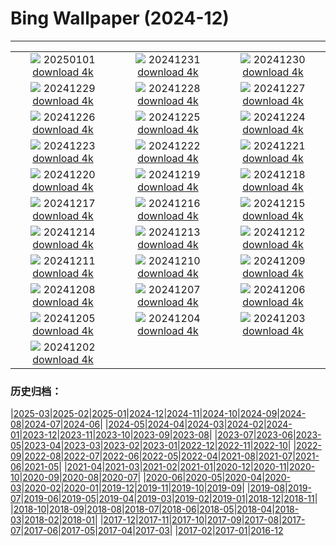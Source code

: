 # Bing Wallpaper (2024-12)
**************
| | | |
| :----: | :----: | :----: |
| ![](https://www.bing.com/th?id=OHR.Hogmanay2024_EN-GB1967612260_1920x1080.jpg) 20250101 [download 4k](https://www.bing.com/th?id=OHR.Hogmanay2024_EN-GB1967612260_UHD.jpg) | ![](https://www.bing.com/th?id=OHR.MountFieldNP_EN-GB1514220907_1920x1080.jpg) 20241231 [download 4k](https://www.bing.com/th?id=OHR.MountFieldNP_EN-GB1514220907_UHD.jpg) | ![](https://www.bing.com/th?id=OHR.BorobudurBells_EN-GB3331651821_1920x1080.jpg) 20241230 [download 4k](https://www.bing.com/th?id=OHR.BorobudurBells_EN-GB3331651821_UHD.jpg) |
| ![](https://www.bing.com/th?id=OHR.CoralTurtle_EN-GB3087704851_1920x1080.jpg) 20241229 [download 4k](https://www.bing.com/th?id=OHR.CoralTurtle_EN-GB3087704851_UHD.jpg) | ![](https://www.bing.com/th?id=OHR.LakeBledSnow_EN-GB9064661612_1920x1080.jpg) 20241228 [download 4k](https://www.bing.com/th?id=OHR.LakeBledSnow_EN-GB9064661612_UHD.jpg) | ![](https://www.bing.com/th?id=OHR.MouseholeXmas_EN-GB9459656621_1920x1080.jpg) 20241227 [download 4k](https://www.bing.com/th?id=OHR.MouseholeXmas_EN-GB9459656621_UHD.jpg) |
| ![](https://www.bing.com/th?id=OHR.ReindeerTrio_EN-GB9048626587_1920x1080.jpg) 20241226 [download 4k](https://www.bing.com/th?id=OHR.ReindeerTrio_EN-GB9048626587_UHD.jpg) | ![](https://www.bing.com/th?id=OHR.SantaSnowglobe_EN-GB8850390897_1920x1080.jpg) 20241225 [download 4k](https://www.bing.com/th?id=OHR.SantaSnowglobe_EN-GB8850390897_UHD.jpg) | ![](https://www.bing.com/th?id=OHR.FestivusCranes_EN-GB8631404413_1920x1080.jpg) 20241224 [download 4k](https://www.bing.com/th?id=OHR.FestivusCranes_EN-GB8631404413_UHD.jpg) |
| ![](https://www.bing.com/th?id=OHR.CrystalPier_EN-GB6658264823_1920x1080.jpg) 20241223 [download 4k](https://www.bing.com/th?id=OHR.CrystalPier_EN-GB6658264823_UHD.jpg) | ![](https://www.bing.com/th?id=OHR.BurningOfTheClocks2024_EN-GB6475088295_1920x1080.jpg) 20241222 [download 4k](https://www.bing.com/th?id=OHR.BurningOfTheClocks2024_EN-GB6475088295_UHD.jpg) | ![](https://www.bing.com/th?id=OHR.SantaClausVillage_EN-GB5411562669_1920x1080.jpg) 20241221 [download 4k](https://www.bing.com/th?id=OHR.SantaClausVillage_EN-GB5411562669_UHD.jpg) |
| ![](https://www.bing.com/th?id=OHR.SibiuRomania_EN-GB6095129735_1920x1080.jpg) 20241220 [download 4k](https://www.bing.com/th?id=OHR.SibiuRomania_EN-GB6095129735_UHD.jpg) | ![](https://www.bing.com/th?id=OHR.NutcrackerBallet_EN-GB4363189142_1920x1080.jpg) 20241219 [download 4k](https://www.bing.com/th?id=OHR.NutcrackerBallet_EN-GB4363189142_UHD.jpg) | ![](https://www.bing.com/th?id=OHR.ReinefjordenNorway_EN-GB7665717824_1920x1080.jpg) 20241218 [download 4k](https://www.bing.com/th?id=OHR.ReinefjordenNorway_EN-GB7665717824_UHD.jpg) |
| ![](https://www.bing.com/th?id=OHR.SalzburgSnow_EN-GB5350086810_1920x1080.jpg) 20241217 [download 4k](https://www.bing.com/th?id=OHR.SalzburgSnow_EN-GB5350086810_UHD.jpg) | ![](https://www.bing.com/th?id=OHR.MisurinaLake_EN-GB5184581408_1920x1080.jpg) 20241216 [download 4k](https://www.bing.com/th?id=OHR.MisurinaLake_EN-GB5184581408_UHD.jpg) | ![](https://www.bing.com/th?id=OHR.NorthernHawkOwl_EN-GB5538150484_1920x1080.jpg) 20241215 [download 4k](https://www.bing.com/th?id=OHR.NorthernHawkOwl_EN-GB5538150484_UHD.jpg) |
| ![](https://www.bing.com/th?id=OHR.ChristmasBudapest_EN-GB5094460199_1920x1080.jpg) 20241214 [download 4k](https://www.bing.com/th?id=OHR.ChristmasBudapest_EN-GB5094460199_UHD.jpg) | ![](https://www.bing.com/th?id=OHR.WildPoinsettia_EN-GB5028659817_1920x1080.jpg) 20241213 [download 4k](https://www.bing.com/th?id=OHR.WildPoinsettia_EN-GB5028659817_UHD.jpg) | ![](https://www.bing.com/th?id=OHR.DolomitesSky_EN-GB4868872493_1920x1080.jpg) 20241212 [download 4k](https://www.bing.com/th?id=OHR.DolomitesSky_EN-GB4868872493_UHD.jpg) |
| ![](https://www.bing.com/th?id=OHR.CornwallSnow_EN-GB4665693943_1920x1080.jpg) 20241211 [download 4k](https://www.bing.com/th?id=OHR.CornwallSnow_EN-GB4665693943_UHD.jpg) | ![](https://www.bing.com/th?id=OHR.GuanacosChile_EN-GB4439006560_1920x1080.jpg) 20241210 [download 4k](https://www.bing.com/th?id=OHR.GuanacosChile_EN-GB4439006560_UHD.jpg) | ![](https://www.bing.com/th?id=OHR.ReopeningNotreDame_EN-GB4181670261_1920x1080.jpg) 20241209 [download 4k](https://www.bing.com/th?id=OHR.ReopeningNotreDame_EN-GB4181670261_UHD.jpg) |
| ![](https://www.bing.com/th?id=OHR.Stonehenge2024_EN-GB3942393785_1920x1080.jpg) 20241208 [download 4k](https://www.bing.com/th?id=OHR.Stonehenge2024_EN-GB3942393785_UHD.jpg) | ![](https://www.bing.com/th?id=OHR.HelsinkiDusk_EN-GB3167240327_1920x1080.jpg) 20241207 [download 4k](https://www.bing.com/th?id=OHR.HelsinkiDusk_EN-GB3167240327_UHD.jpg) | ![](https://www.bing.com/th?id=OHR.MonoTufa_EN-GB2751110672_1920x1080.jpg) 20241206 [download 4k](https://www.bing.com/th?id=OHR.MonoTufa_EN-GB2751110672_UHD.jpg) |
| ![](https://www.bing.com/th?id=OHR.RhinosKenya_EN-GB8677567554_1920x1080.jpg) 20241205 [download 4k](https://www.bing.com/th?id=OHR.RhinosKenya_EN-GB8677567554_UHD.jpg) | ![](https://www.bing.com/th?id=OHR.JaipurFort_EN-GB1927902015_1920x1080.jpg) 20241204 [download 4k](https://www.bing.com/th?id=OHR.JaipurFort_EN-GB1927902015_UHD.jpg) | ![](https://www.bing.com/th?id=OHR.SnowMoose_EN-GB9676288027_1920x1080.jpg) 20241203 [download 4k](https://www.bing.com/th?id=OHR.SnowMoose_EN-GB9676288027_UHD.jpg) |
| ![](https://www.bing.com/th?id=OHR.IcebergsAntarctica_EN-GB9447266279_1920x1080.jpg) 20241202 [download 4k](https://www.bing.com/th?id=OHR.IcebergsAntarctica_EN-GB9447266279_UHD.jpg) |  |  |

### 历史归档：

|[2025-03](/../2025-03/2025-03.md)|[2025-02](/../2025-02/2025-02.md)|[2025-01](/../2025-01/2025-01.md)|[2024-12](/2024-12.md)|[2024-11](/../2024-11/2024-11.md)|[2024-10](/../2024-10/2024-10.md)|[2024-09](/../2024-09/2024-09.md)|[2024-08](/../2024-08/2024-08.md)|[2024-07](/../2024-07/2024-07.md)|[2024-06](/../2024-06/2024-06.md)|
|[2024-05](/../2024-05/2024-05.md)|[2024-04](/../2024-04/2024-04.md)|[2024-03](/../2024-03/2024-03.md)|[2024-02](/../2024-02/2024-02.md)|[2024-01](/../2024-01/2024-01.md)|[2023-12](/../2023-12/2023-12.md)|[2023-11](/../2023-11/2023-11.md)|[2023-10](/../2023-10/2023-10.md)|[2023-09](/../2023-09/2023-09.md)|[2023-08](/../2023-08/2023-08.md)|
|[2023-07](/../2023-07/2023-07.md)|[2023-06](/../2023-06/2023-06.md)|[2023-05](/../2023-05/2023-05.md)|[2023-04](/../2023-04/2023-04.md)|[2023-03](/../2023-03/2023-03.md)|[2023-02](/../2023-02/2023-02.md)|[2023-01](/../2023-01/2023-01.md)|[2022-12](/../2022-12/2022-12.md)|[2022-11](/../2022-11/2022-11.md)|[2022-10](/../2022-10/2022-10.md)|
|[2022-09](/../2022-09/2022-09.md)|[2022-08](/../2022-08/2022-08.md)|[2022-07](/../2022-07/2022-07.md)|[2022-06](/../2022-06/2022-06.md)|[2022-05](/../2022-05/2022-05.md)|[2022-04](/../2022-04/2022-04.md)|[2021-08](/../2021-08/2021-08.md)|[2021-07](/../2021-07/2021-07.md)|[2021-06](/../2021-06/2021-06.md)|[2021-05](/../2021-05/2021-05.md)|
|[2021-04](/../2021-04/2021-04.md)|[2021-03](/../2021-03/2021-03.md)|[2021-02](/../2021-02/2021-02.md)|[2021-01](/../2021-01/2021-01.md)|[2020-12](/../2020-12/2020-12.md)|[2020-11](/../2020-11/2020-11.md)|[2020-10](/../2020-10/2020-10.md)|[2020-09](/../2020-09/2020-09.md)|[2020-08](/../2020-08/2020-08.md)|[2020-07](/../2020-07/2020-07.md)|
|[2020-06](/../2020-06/2020-06.md)|[2020-05](/../2020-05/2020-05.md)|[2020-04](/../2020-04/2020-04.md)|[2020-03](/../2020-03/2020-03.md)|[2020-02](/../2020-02/2020-02.md)|[2020-01](/../2020-01/2020-01.md)|[2019-12](/../2019-12/2019-12.md)|[2019-11](/../2019-11/2019-11.md)|[2019-10](/../2019-10/2019-10.md)|[2019-09](/../2019-09/2019-09.md)|
|[2019-08](/../2019-08/2019-08.md)|[2019-07](/../2019-07/2019-07.md)|[2019-06](/../2019-06/2019-06.md)|[2019-05](/../2019-05/2019-05.md)|[2019-04](/../2019-04/2019-04.md)|[2019-03](/../2019-03/2019-03.md)|[2019-02](/../2019-02/2019-02.md)|[2019-01](/../2019-01/2019-01.md)|[2018-12](/../2018-12/2018-12.md)|[2018-11](/../2018-11/2018-11.md)|
|[2018-10](/../2018-10/2018-10.md)|[2018-09](/../2018-09/2018-09.md)|[2018-08](/../2018-08/2018-08.md)|[2018-07](/../2018-07/2018-07.md)|[2018-06](/../2018-06/2018-06.md)|[2018-05](/../2018-05/2018-05.md)|[2018-04](/../2018-04/2018-04.md)|[2018-03](/../2018-03/2018-03.md)|[2018-02](/../2018-02/2018-02.md)|[2018-01](/../2018-01/2018-01.md)|
|[2017-12](/../2017-12/2017-12.md)|[2017-11](/../2017-11/2017-11.md)|[2017-10](/../2017-10/2017-10.md)|[2017-09](/../2017-09/2017-09.md)|[2017-08](/../2017-08/2017-08.md)|[2017-07](/../2017-07/2017-07.md)|[2017-06](/../2017-06/2017-06.md)|[2017-05](/../2017-05/2017-05.md)|[2017-04](/../2017-04/2017-04.md)|[2017-03](/../2017-03/2017-03.md)|
|[2017-02](/../2017-02/2017-02.md)|[2017-01](/../2017-01/2017-01.md)|[2016-12](/../2016-12/2016-12.md)